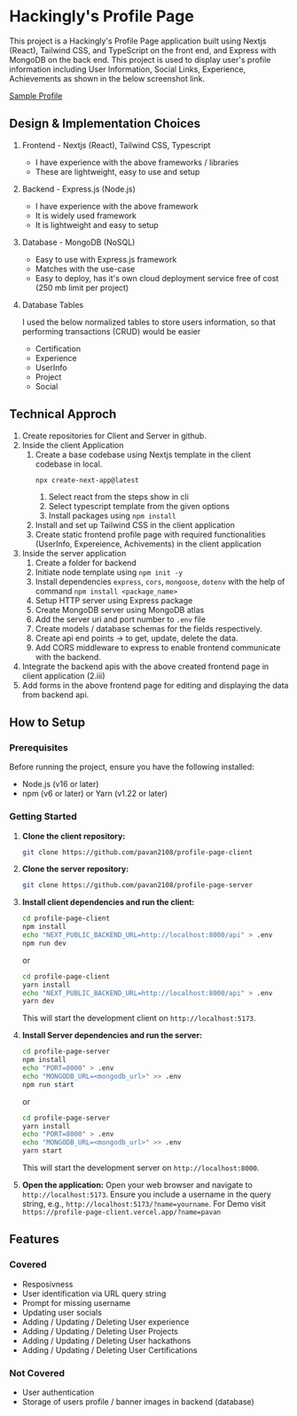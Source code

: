 
# Hackingly's Profile Page

This project is a Hackingly's Profile Page application built using Nextjs (React), Tailwind CSS, and TypeScript on the front end, and Express with MongoDB on the back end. This project is used to display user's profile information including User Information, Social Links, Experience, Achievements as shown in the below screenshot link.

[Sample Profile](https://github.com/user-attachments/assets/8de65efc-16fe-4148-8b2d-39aef5f63c0c)

## Design & Implementation Choices

1. Frontend - Nextjs (React), Tailwind CSS, Typescript

   - I have experience with the above frameworks / libraries
   - These are lightweight, easy to use and setup

2. Backend - Express.js (Node.js)

   - I have experience with the above framework
   - It is widely used framework
   - It is lightweight and easy to setup

3. Database - MongoDB (NoSQL)

   - Easy to use with Express.js framework
   - Matches with the use-case
   - Easy to deploy, has it's own cloud deployment service free of cost (250 mb limit per project)

4. Database Tables

   I used the below normalized tables to store users information, so that performing transactions (CRUD) would be easier

   - Certification
   - Experience
   - UserInfo
   - Project
   - Social

## Technical Approch

1. Create repositories for Client and Server in github.
2. Inside the client Application
   1. Create a base codebase using Nextjs template in the client codebase in local.
      ```
      npx create-next-app@latest
      ```
      1. Select react from the steps show in cli
      2. Select typescript template from the given options
      3. Install packages using ```npm install```
   2. Install and set up Tailwind CSS in the client application
   3. Create static frontend profile page with required functionalities (UserInfo, Expereience, Achivements) in the client application
3. Inside the server application
   1. Create a folder for backend
   2. Initiate node template using ```npm init -y```
   3. Install dependencies `express`, `cors`, `mongoose`, `dotenv` with the help of command ```npm install <package_name>```
   4. Setup HTTP server using Express package
   5. Create MongoDB server using MongoDB atlas 
   6. Add the server uri and port number to `.env` file
   7. Create models / database schemas for the fields respectively.
   8. Create api end points -> to get, update, delete the data.
   9. Add CORS middleware to express to enable frontend communicate with the backend.
4. Integrate the backend apis with the above created frontend page in client application (2.iii)
5. Add forms in the above frontend page for editing and displaying the data from backend api.


## How to Setup

### Prerequisites

Before running the project, ensure you have the following installed:

- Node.js (v16 or later)
- npm (v6 or later) or Yarn (v1.22 or later)

### Getting Started

1. **Clone the client repository:**
   ```bash
   git clone https://github.com/pavan2108/profile-page-client
   ```

2. **Clone the server repository:**
   ```bash
   git clone https://github.com/pavan2108/profile-page-server
   ```

3. **Install client dependencies and run the client:**
   ```bash
   cd profile-page-client
   npm install
   echo "NEXT_PUBLIC_BACKEND_URL=http://localhost:8000/api" > .env
   npm run dev
   ```
   or
   ```bash
   cd profile-page-client
   yarn install
   echo "NEXT_PUBLIC_BACKEND_URL=http://localhost:8000/api" > .env
   yarn dev
   ```
   This will start the development client on `http://localhost:5173`.

4. **Install Server dependencies and run the server:**
   ```bash
   cd profile-page-server
   npm install
   echo "PORT=8000" > .env
   echo "MONGODB_URL=<mongodb_url>" >> .env
   npm run start
   ```
   or
   ```bash
   cd profile-page-server
   yarn install
   echo "PORT=8000" > .env
   echo "MONGODB_URL=<mongodb_url>" >> .env
   yarn start
   ```
   This will start the development server on `http://localhost:8000`.


5. **Open the application:**
   Open your web browser and navigate to `http://localhost:5173`. Ensure you include a username in the query string, e.g., `http://localhost:5173/?name=yourname`. For Demo visit `https://profile-page-client.vercel.app/?name=pavan`


## Features

### Covered

- Resposivness
- User identification via URL query string
- Prompt for missing username
- Updating user socials
- Adding / Updating / Deleting User experience
- Adding / Updating / Deleting User Projects
- Adding / Updating / Deleting User hackathons
- Adding / Updating / Deleting User Certifications

### Not Covered

- User authentication
- Storage of users profile / banner images in backend (database)